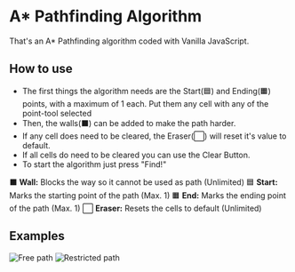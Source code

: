 # A\* Pathfinding Algorithm

That's an A\* Pathfinding algorithm coded with Vanilla JavaScript.

## How to use

- The first things the algorithm needs are the Start(🟦) and Ending(🟧) points, with a maximum of 1 each.
  Put them any cell with any of the point-tool selected
- Then, the walls(⬛) can be added to make the path harder.
- If any cell does need to be cleared, the Eraser(⬜) will reset it's value to default.
- If all cells do need to be cleared you can use the Clear Button.
- To start the algorithm just press "Find!"

⬛ **Wall:** Blocks the way so it cannot be used as path (Unlimited)
🟦 **Start:** Marks the starting point of the path (Max. 1)
🟧 **End:** Marks the ending point of the path (Max. 1)
⬜ **Eraser:** Resets the cells to default (Unlimited)

## Examples

![Free path](https://i.imgur.com/48bXQFN.png)
![Restricted path](https://i.imgur.com/AedLqqJ.png)
